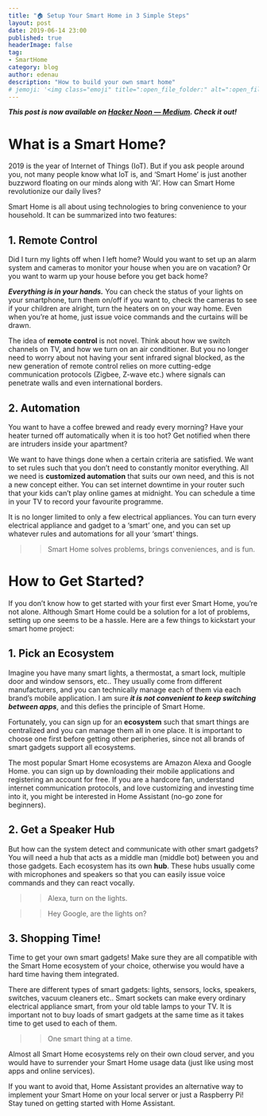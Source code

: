 ```yaml
---
title: "️🏠 Setup Your Smart Home in 3 Simple Steps"
layout: post
date: 2019-06-14 23:00
published: true
headerImage: false
tag:
- SmartHome
category: blog
author: edenau
description: "How to build your own smart home"
# jemoji: '<img class="emoji" title=":open_file_folder:" alt=":open_file_folder:" src="https://assets.github.com/images/icons/emoji/unicode/1f5c2.png" height="20" width="20" align="absmiddle">'
---
```


***This post is now available on <a href="https://hackernoon.com/setup-your-smart-home-in-3-simple-steps-8eba4fffa269" target="_blank">Hacker Noon — Medium</a>. Check it out!***

# What is a Smart Home?
2019 is the year of Internet of Things (IoT). But if you ask people around you, not many people know what IoT is, and ‘Smart Home’ is just another buzzword floating on our minds along with ‘AI’. How can Smart Home revolutionize our daily lives?

Smart Home is all about using technologies to bring convenience to your household. It can be summarized into two features:

## 1. Remote Control

Did I turn my lights off when I left home? Would you want to set up an alarm system and cameras to monitor your house when you are on vacation? Or you want to warm up your house before you get back home?

***Everything is in your hands.*** You can check the status of your lights on your smartphone, turn them on/off if you want to, check the cameras to see if your children are alright, turn the heaters on on your way home. Even when you’re at home, just issue voice commands and the curtains will be drawn.

The idea of **remote control** is not novel. Think about how we switch channels on TV, and how we turn on an air conditioner. But you no longer need to worry about not having your sent infrared signal blocked, as the new generation of remote control relies on more cutting-edge communication protocols (Zigbee, Z-wave etc.) where signals can penetrate walls and even international borders.

## 2. Automation
You want to have a coffee brewed and ready every morning? Have your heater turned off automatically when it is too hot? Get notified when there are intruders inside your apartment?

We want to have things done when a certain criteria are satisfied. We want to set rules such that you don’t need to constantly monitor everything. All we need is **customized automation** that suits our own need, and this is not a new concept either. You can set internet downtime in your router such that your kids can’t play online games at midnight. You can schedule a time in your TV to record your favourite programme.

It is no longer limited to only a few electrical appliances. You can turn every electrical appliance and gadget to a ‘smart’ one, and you can set up whatever rules and automations for all your ‘smart’ things.

>>Smart Home solves problems, brings conveniences, and is fun.

<div class="breaker"></div> <a id="1"></a>

# How to Get Started?

If you don’t know how to get started with your first ever Smart Home, you’re not alone. Although Smart Home could be a solution for a lot of problems, setting up one seems to be a hassle. Here are a few things to kickstart your smart home project:

## 1. Pick an Ecosystem

Imagine you have many smart lights, a thermostat, a smart lock, multiple door and window sensors, etc.. They usually come from different manufacturers, and you can technically manage each of them via each brand’s mobile application. I am sure ***it is not convenient to keep switching between apps***, and this defies the principle of Smart Home.

Fortunately, you can sign up for an **ecosystem** such that smart things are centralized and you can manage them all in one place. It is important to choose one first before getting other peripheries, since not all brands of smart gadgets support all ecosystems.

The most popular Smart Home ecosystems are Amazon Alexa and Google Home. you can sign up by downloading their mobile applications and registering an account for free. If you are a hardcore fan, understand internet communication protocols, and love customizing and investing time into it, you might be interested in Home Assistant (no-go zone for beginners).

## 2. Get a Speaker Hub

But how can the system detect and communicate with other smart gadgets? You will need a hub that acts as a middle man (middle bot) between you and those gadgets. Each ecosystem has its own **hub**. These hubs usually come with microphones and speakers so that you can easily issue voice commands and they can react vocally.

>>Alexa, turn on the lights.

>>Hey Google, are the lights on?

## 3. Shopping Time!

Time to get your own smart gadgets! Make sure they are all compatible with the Smart Home ecosystem of your choice, otherwise you would have a hard time having them integrated.

There are different types of smart gadgets: lights, sensors, locks, speakers, switches, vacuum cleaners etc.. Smart sockets can make every ordinary electrical appliance smart, from your old table lamps to your TV. It is important not to buy loads of smart gadgets at the same time as it takes time to get used to each of them.

>>One smart thing at a time.

Almost all Smart Home ecosystems rely on their own cloud server, and you would have to surrender your Smart Home usage data (just like using most apps and online services).

If you want to avoid that, Home Assistant provides an alternative way to implement your Smart Home on your local server or just a Raspberry Pi! Stay tuned on getting started with Home Assistant.
